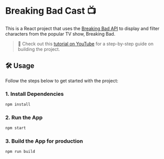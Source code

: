 # Breaking Bad Cast :tv:

This is a React project that uses the [Breaking Bad API](https://breakingbadapi.com/documentation) to display and filter characters from the popular TV show, Breaking Bad.

> :movie_camera: Check out this [tutorial on YouTube](https://www.youtube.com/watch?v=YaioUnMw0mo) for a step-by-step guide on building the project.

## :hammer_and_wrench: Usage

Follow the steps below to get started with the project:

### 1. Install Dependencies

```bash
npm install
```

### 2. Run the App

```bash
npm start
```

### 3. Build the App for production

```
npm run build
```
